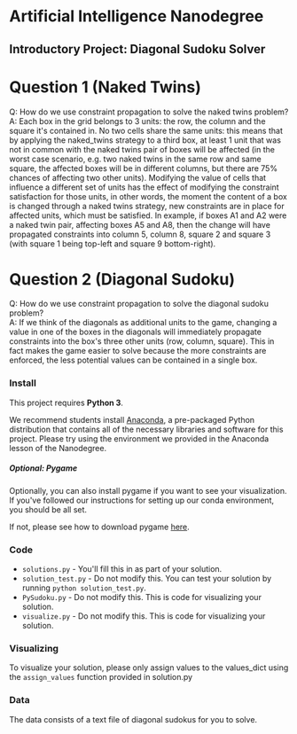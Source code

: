 # Artificial Intelligence Nanodegree
## Introductory Project: Diagonal Sudoku Solver

# Question 1 (Naked Twins)
Q: How do we use constraint propagation to solve the naked twins problem?  
A: Each box in the grid belongs to 3 units: the row, the column and the square it's contained in.
No two cells share the same units: this means that by applying the naked_twins strategy to a third box,
at least 1 unit that was not in common with the naked twins pair of boxes will be affected (in the worst case scenario,
e.g. two naked twins in the same row and same square, the affected boxes will be in different columns, but
there are 75% chances of affecting two other units).
Modifying the value of cells that influence a different set of units has the effect of modifying the
constraint satisfaction for those units, in other words, the moment the content of a box is changed through
a naked twins strategy, new constraints are in place for affected units, which must be satisfied.
In example, if boxes A1 and A2 were a naked twin pair, affecting boxes A5 and A8, then the change will have 
propagated constraints into column 5, column 8, square 2 and square 3 (with square 1 being top-left and square 9
bottom-right).

# Question 2 (Diagonal Sudoku)
Q: How do we use constraint propagation to solve the diagonal sudoku problem?  
A: If we think of the diagonals as additional units to the game, changing a value in one of the boxes in the 
diagonals will immediately propagate constraints into the box's three other units (row, column, square).
This in fact makes the game easier to solve because the more constraints are enforced, the less potential values
can be contained in a single box.


### Install

This project requires **Python 3**.

We recommend students install [Anaconda](https://www.continuum.io/downloads), a pre-packaged Python distribution that contains all of the necessary libraries and software for this project. 
Please try using the environment we provided in the Anaconda lesson of the Nanodegree.

##### Optional: Pygame

Optionally, you can also install pygame if you want to see your visualization. If you've followed our instructions for setting up our conda environment, you should be all set.

If not, please see how to download pygame [here](http://www.pygame.org/download.shtml).

### Code

* `solutions.py` - You'll fill this in as part of your solution.
* `solution_test.py` - Do not modify this. You can test your solution by running `python solution_test.py`.
* `PySudoku.py` - Do not modify this. This is code for visualizing your solution.
* `visualize.py` - Do not modify this. This is code for visualizing your solution.

### Visualizing

To visualize your solution, please only assign values to the values_dict using the ```assign_values``` function provided in solution.py

### Data

The data consists of a text file of diagonal sudokus for you to solve.
